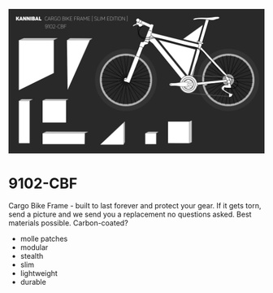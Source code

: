 ![](kannibal-bike-cargo-frame.png)

# 9102-CBF
Cargo Bike Frame - built to last forever and protect your gear. If it gets torn, send a picture and we send you a replacement no questions asked. Best materials possible. Carbon-coated?

- molle patches
- modular
- stealth
- slim
- lightweight
- durable
